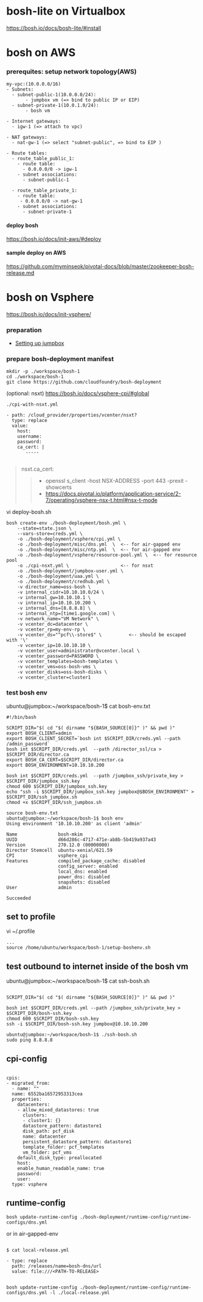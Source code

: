 
# bosh-lite on Virtualbox
https://bosh.io/docs/bosh-lite/#install


# bosh on AWS
### prerequites: setup network topology(AWS)
```
my-vpc:(10.0.0.0/16)
- Subnets:
  - subnet-public-1(10.0.0.0/24):
       - jumpbox vm (=> bind to public IP or EIP)
  - subnet-private-1(10.0.1.0/24):
       - bosh vm
   
- Internet gateways: 
  - igw-1 (=> attach to vpc)
    
- NAT gateways:
  - nat-gw-1 (=> select "subnet-public", => bind to EIP )

- Route tables:     
  - route_table_public_1:
    - route table:
      - 0.0.0.0/0 -> igw-1
    - subnet associations:
      - subnet-public-1
      
  - route_table_private_1:
    - route table:
     - 0.0.0.0/0 -> nat-gw-1
    - subnet associations:
      - subnet-private-1

```
#### deploy bosh 
https://bosh.io/docs/init-aws/#deploy

#### sample deploy on AWS
https://github.com/myminseok/pivotal-docs/blob/master/zookeeper-bosh-release.md

# bosh on Vsphere

https://bosh.io/docs/init-vsphere/

### preparation
- [Setting up jumpbox](setup-bbl-sandbox.md)

### prepare bosh-deployment manifest
```
mkdir -p ./workspace/bosh-1
cd ./workspace/bosh-1
git clone https://github.com/cloudfoundry/bosh-deployment
```
(optional: nsxt) https://bosh.io/docs/vsphere-cpi/#global
```
./cpi-with-nsxt.yml

- path: /cloud_provider/properties/vcenter/nsxt?
  type: replace
  value:
    host:
    username:
    password:
    ca_cert: |                                     
       ----- 
         
```
> nsxt.ca_cert:  
>> - openssl s_client -host NSX-ADDRESS -port 443 -prexit -showcerts
>> - https://docs.pivotal.io/platform/application-service/2-7/operating/vsphere-nsx-t.html#nsx-t-mode


vi deploy-bosh.sh
```
bosh create-env ./bosh-deployment/bosh.yml \
    --state=state.json \
    --vars-store=creds.yml \
    -o ./bosh-deployment/vsphere/cpi.yml \
    -o ./bosh-deployment/misc/dns.yml  \  <-- for air-gapped env
    -o ./bosh-deployment/misc/ntp.yml  \  <-- for air-gapped env
    -o ./bosh-deployment/vsphere/resource-pool.yml \  <-- for resource pool
    -o ./cpi-nsxt.yml \                   <-- for nsxt
    -o ./bosh-deployment/jumpbox-user.yml \
    -o ./bosh-deployment/uaa.yml \
    -o ./bosh-deployment/credhub.yml \
    -v director_name=oss-bosh \
    -v internal_cidr=10.10.10.0/24 \
    -v internal_gw=10.10.10.1 \
    -v internal_ip=10.10.10.200 \
    -v internal_dns=[8.8.8.8] \
    -v internal_ntp=[time1.google.com] \
    -v network_name="VM Network" \
    -v vcenter_dc=datacenter \
    -v vcenter_rp=my-env-rp \
    -v vcenter_ds="^pcf\\-store$" \          <-- should be escaped with '\'
    -v vcenter_ip=10.10.10.10 \
    -v vcenter_user=administrator@vcenter.local \
    -v vcenter_password=PASSWORD \
    -v vcenter_templates=bosh-templates \
    -v vcenter_vms=oss-bosh-vms \
    -v vcenter_disks=oss-bosh-disks \
    -v vcenter_cluster=cluster1
```

### test bosh env
ubuntu@jumpbox:~/workspace/bosh-1$ cat bosh-env.txt
```
#!/bin/bash

SCRIPT_DIR="$( cd "$( dirname "${BASH_SOURCE[0]}" )" && pwd )"
export BOSH_CLIENT=admin
export BOSH_CLIENT_SECRET=`bosh int $SCRIPT_DIR/creds.yml --path /admin_password`
bosh int $SCRIPT_DIR/creds.yml  --path /director_ssl/ca > $SCRIPT_DIR/director.ca
export BOSH_CA_CERT=$SCRIPT_DIR/director.ca
export BOSH_ENVIRONMENT=10.10.10.200

bosh int $SCRIPT_DIR/creds.yml  --path /jumpbox_ssh/private_key > $SCRIPT_DIR/jumpbox_ssh.key
chmod 600 $SCRIPT_DIR/jumpbox_ssh.key
echo "ssh -i $SCRIPT_DIR/jumpbox_ssh.key jumpbox@$BOSH_ENVIRONMENT" > $SCRIPT_DIR/ssh_jumpbox.sh
chmod +x $SCRIPT_DIR/ssh_jumpbox.sh

```

```
source bosh-env.txt
ubuntu@jumpbox:~/workspace/bosh-1$ bosh env
Using environment '10.10.10.200' as client 'admin'

Name               bosh-mkim
UUID               d66d286c-4717-471e-ab8b-5b419a937a43
Version            270.12.0 (00000000)
Director Stemcell  ubuntu-xenial/621.59
CPI                vsphere_cpi
Features           compiled_package_cache: disabled
                   config_server: enabled
                   local_dns: enabled
                   power_dns: disabled
                   snapshots: disabled
User               admin

Succeeded
```


## set to profile
vi ~/.profile
```
...
source /home/ubuntu/workspace/bosh-1/setup-boshenv.sh
```


## test outbound to internet inside of the bosh vm
ubuntu@jumpbox:~/workspace/bosh-1$ cat ssh-bosh.sh
```

SCRIPT_DIR="$( cd "$( dirname "${BASH_SOURCE[0]}" )" && pwd )"

bosh int $SCRIPT_DIR/creds.yml --path /jumpbox_ssh/private_key > $SCRIPT_DIR/bosh-ssh.key
chmod 600 $SCRIPT_DIR/bosh-ssh.key
ssh -i $SCRIPT_DIR/bosh-ssh.key jumpbox@10.10.10.200
```

```
ubuntu@jumpbox:~/workspace/bosh-1$ ./ssh-bosh.sh
sudo ping 8.8.8.8
```


## cpi-config

```

cpis:
- migrated_from:
  - name: ""
  name: 6552ba16572953313cea
  properties:
    datacenters:
    - allow_mixed_datastores: true
      clusters:
      - cluster1: {}
      datastore_pattern: datastore1  
      disk_path: pcf_disk
      name: datacenter
      persistent_datastore_pattern: datastore1
      template_folder: pcf_templates
      vm_folder: pcf_vms
    default_disk_type: preallocated
    host:  
    enable_human_readable_name: true
    password:  
    user: 
  type: vsphere

```
## runtime-config

```
bosh update-runtime-config ./bosh-deployment/runtime-config/runtime-configs/dns.yml
```
or in air-gapped-env
```

$ cat local-release.yml

- type: replace
  path: /releases/name=bosh-dns/url
  value: file:///<PATH-TO-RELEASE>

  
bosh update-runtime-config ./bosh-deployment/runtime-config/runtime-configs/dns.yml -l ./local-release.yml

```



